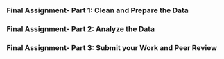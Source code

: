 ### Final Assignment- Part 1: Clean and Prepare the Data
### Final Assignment- Part 2: Analyze the Data
### Final Assignment- Part 3: Submit your Work and Peer Review
